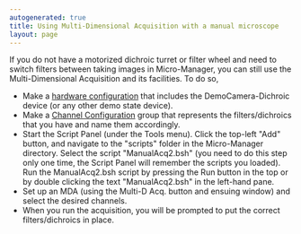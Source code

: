 ```yaml
---
autogenerated: true
title: Using Multi-Dimensional Acquisition with a manual microscope
layout: page
---
```


If you do not have a motorized dichroic turret or filter wheel and need
to switch filters between taking images in Micro-Manager, you can still
use the Multi-Dimensional Acquisition and its facilities. To do so,

-   Make a [hardware
    configuration](Micro-Manager_Configuration_Guide "wikilink") that
    includes the DemoCamera-Dichroic device (or any other demo state
    device).
-   Make a [Channel
    Configuration](Micro-Manager_Configuration_Guide#Configuration_Presets "wikilink")
    group that represents the filters/dichroics that you have and name
    them accordingly.
-   Start the Script Panel (under the Tools menu). Click the top-left
    "Add" button, and navigate to the "scripts" folder in the
    Micro-Manager directory. Select the script "ManualAcq2.bsh" (you
    need to do this step only one time, the Script Panel will remember
    the scripts you loaded). Run the ManualAcq2.bsh script by pressing
    the Run button in the top or by double clicking the text
    "ManualAcq2.bsh" in the left-hand pane.
-   Set up an MDA (using the Multi-D Acq. button and ensuing window) and
    select the desired channels.
-   When you run the acquisition, you will be prompted to put the
    correct filters/dichroics in place.

